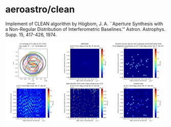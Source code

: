 # aeroastro/clean
Implement of CLEAN algorithm by Högbom, J. A. ``Aperture Synthesis with a Non-Regular Distribution of Interferometric Baselines.'' Astron. Astrophys. Supp. 15, 417-426, 1974.

![](https://github.com/rkkuang/aeroastro/blob/master/clean/imgs/real_sites_clean_res.png)

